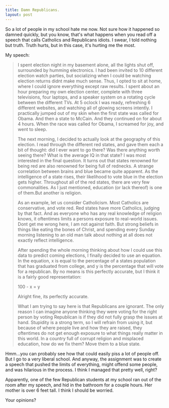 ```yaml
---
title: Damn Republicans.
layout: post 
---
```


So a lot of people in my school hate me now. Not sure how it happened so damned quickly, but you know, that's what happens when you read off a speech that calls Catholics and Republicans idiots. I swear, I told nothing but truth. Truth hurts, but in this case, it's hurting me the most.  

My speech:  
<blockquote><span><span> </span>I spent election night in my basement alone, all the lights shut off, surrounded by humming electronics. I had been invited to 10 different election watch parties, but socializing when I could be watching election returns didnt make much sense. Thus, I opted to sit at home, where I could ignore everything except raw results. I spent about an hour preparing my own election center, complete with three televisions, four laptops, and a speaker system on a rotating cycle between the different TVs. At 5 oclock I was ready, refreshing 6 different websites, and watching all of glowing screens intently. I practically jumped out of my skin when the first state was called for Obama. And then a state to McCain. And they continued on for about 4 hours. When the race was called for Obama, I screamed for joy, and went to sleep.</span>

<span><span> </span>The next morning, I decided to actually look at the geography of this election. I read through the different red states, and gave them each a bit of thought:  did I ever want to go there? Was there anything worth seeing there? What is the average IQ in that state? I was most interested in the final question. It turns out that states renowned for being red are also renowned for being full of rednecks. A strange correlation between brains and blue became quite apparent. As the intelligence of a state rises, their likelihood to vote blue in the election gets higher. Throughout all of the red states, there are very few commonalities. As I just mentioned, education (or lack thereof) is one of them.But another is religion.</span>

<span><span> </span>As an example, let us consider Catholicism. Most Catholics are conservative, and vote red. Red states have more Catholics, judging by that fact.  And as everyone who has any real knowledge of religion knows, it oftentimes limits a persons exposure to real-world issues. Dont get me wrong here, I am not against faith. But strong beliefs in things like eating the bones of Christ, and spending every Sunday morning listening to an old man talk about nothing at all does not exactly reflect intelligence.</span>

<span><span> </span>After spending the whole morning thinking about how I could use this data to predict coming elections, I finally decided to use an equation. In the equation, x is equal to the percentage of a states population that has graduated from college, and y is the percentage that will vote for a republican. By no means is this perfectly accurate, but I think it is a fairly good representation:</span>

<span>100 - x = y</span>

<span>Alright fine, its perfectly accurate.</span>

<span><span> </span>What I am trying to say here is that Republicans are ignorant. The only reason I can imagine anyone thinking they were voting for the right person by voting Republican is if they did not fully grasp the issues at hand. Stupidity is a strong term, so I will refrain from using it, but because of where people live and how they are raised, they oftentimes do not get enough exposure to what things really matter in this world. In a country full of corrupt religion and misplaced education, how do we fix them? Move them to a blue state.</span></blockquote>
<span>Hmm...you can probably see how that could easily piss a lot of people off. But I go to a very liberal school. And anyway, the assignment was to create a speech that pushed the limits of everything, might offend some people, and was hilarious in the process. I think I managed that pretty well, right?</span>

Apparently, one of the few Republican students at my school ran out of the room after my speech, and hid in the bathroom for a couple hours. Her mother is over 6 feet tall. I think I should be worried.  

Your opinions?